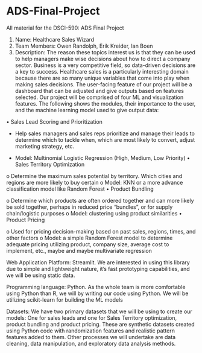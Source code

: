 # ADS-Final-Project
All material for the DSCI-590: ADS Final Project

1. Name:  Healthcare Sales Wizard
2. Team Members: Owen Randolph, Erik Kreider, Ian Boen
3. Description: The reason these topics interest us is that they can be used to help managers make wise decisions about how to direct a company sector.  Business is a very competitive field, so data-driven decisions are a key to success. Healthcare sales is a particularly interesting domain because there are so many unique variables that come into play when making sales decisions.
The user-facing feature of our project will be a dashboard that can be adjusted and give outputs based on features selected.  Our project will be comprised of four ML and visualization features.  The following shows the modules, their importance to the user, and the machine learning model used to give output data:

•	Sales Lead Scoring and Prioritization
  -	Help sales managers and sales reps prioritize and manage their leads to determine which to tackle when, which are most likely to convert, adjust marketing strategy, etc.

  -	Model: Multinomial Logistic Regression (High, Medium, Low Priority)
•	Sales Territory Optimization

  o	Determine the maximum sales potential by territory.  Which cities and regions are more likely to buy certain
  o	Model: KNN or a more advance classification model like Random Forest
•	Product Bundling

  o	Determine which products are often ordered together and can more likely be sold together, perhaps in reduced price “bundles”, or for supply chain/logistic purposes
  o	Model: clustering using product similarities
•	Product Pricing

  o	Used for pricing decision-making based on past sales, regions, times, and other factors
  o	Model: a simple Random Forest model to determine adequate pricing utilizing product, company size, average cost to implement, etc., maybe and maybe multivariate regression

Web Application Platform: Streamlit.  We are interested in using this library due to simple and lightweight nature, it’s fast prototyping capabilities, and we will be using static data.

Programming language: Python. As the whole team is more comfortable using Python than R, we will by writing our code using Python.  We will be utilizing scikit-learn for building the ML models

Datasets: We have two primary datasets that we will be using to create our models: One for sales leads and one for Sales Territory optimization, product bundling and product pricing.  These are synthetic datasets created using Python code with randomization features and realistic pattern features added to them.
Other processes we will undertake are data cleaning, data manipulation, and exploratory data analysis methods.
